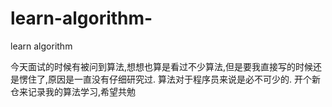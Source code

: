 # learn-algorithm-
learn algorithm

今天面试的时候有被问到算法,想想也算是看过不少算法,但是要我直接写的时候还是愣住了,原因是一直没有仔细研究过.
算法对于程序员来说是必不可少的.
开个新仓来记录我的算法学习,希望共勉
